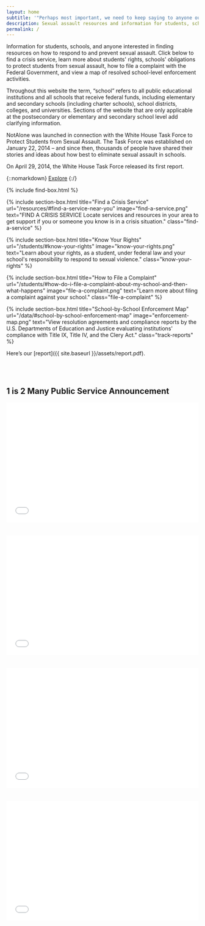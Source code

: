 ```yaml
---
layout: home
subtitle: '"Perhaps most important, we need to keep saying to anyone out there who has ever been assaulted:  you are not alone. <br>We have your back.  I’ve got your back."<em class="citation">President Barack Obama, January 22, 2014</em>'
description: Sexual assault resources and information for students, schools, and advocates.
permalink: /
---
```


<div class="top-message">
Information for students, schools, and anyone interested in finding resources on how to respond to and prevent sexual assault. Click below to find a crisis service, learn more about students' rights, schools' obligations to protect students from sexual assault, how to file a complaint with the Federal Government, and view a map of resolved school-level enforcement activities.

Throughout this website the term, “school” refers to all public educational
institutions and all schools that receive federal funds, including
elementary and secondary schools (including charter schools), school
districts, colleges, and universities. Sections of the website that are
only applicable at the postsecondary or elementary and secondary school
level add clarifying information.

NotAlone was launched in connection with the White House Task Force to
Protect Students from Sexual Assault. The Task Force was established on
January 22, 2014 – and since then, thousands of people have shared their
stories and ideas about how best to eliminate sexual assault in schools.

On April 29, 2014, the White House Task Force released its first report.

{::nomarkdown}
<a class="btn action" href="#find-box">Explore</a>
{:/}
</div>

{% include find-box.html %}

<div id="tools">
{% include section-box.html title="Find a Crisis Service" url="/resources/#find-a-service-near-you" image="find-a-service.png" text="FIND A CRISIS SERVICE Locate services and resources in your area to get support if you or someone you know is in a crisis situation." class="find-a-service" %}

{% include section-box.html title="Know Your Rights" url="/students/#know-your-rights" image="know-your-rights.png" text="Learn about your rights, as a student, under federal law and your school's responsibility to respond to sexual violence." class="know-your-rights" %}

{% include section-box.html title="How to File a Complaint" url="/students/#how-do-i-file-a-complaint-about-my-school-and-then-what-happens" image="file-a-complaint.png" text="Learn more about filing a complaint against your school." class="file-a-complaint" %}

{% include section-box.html title="School-by-School Enforcement Map" url="/data/#school-by-school-enforcement-map" image="enforcement-map.png" text="View resolution agreements and compliance reports by the U.S. Departments of Education and Justice evaluating institutions' compliance with Title IX, Title IV, and the Clery Act." class="track-reports" %}
</div>

<div class="top-message">


Here’s our [report]({{ site.baseurl }}/assets/report.pdf).

</div>
<br>
<br>

## 1 is 2 Many Public Service Announcement
<style>.embed-container { position: relative; padding-bottom: 56.25%; padding-top: 30px; height: 0; overflow: hidden; max-width: 100%; height: auto; } .embed-container iframe, .embed-container object, .embed-container embed { position: absolute; top: 0; left: 0; width: 100%; height: 100%; }</style>
<div class='embed-container'><iframe src='//www.youtube-nocookie.com/embed/xLdElcv5qqc' frameborder='0' allowfullscreen></iframe></div><br /><br />
<div class='embed-container'><iframe src='//www.youtube-nocookie.com/embed/wNMZo31LziM' frameborder='0' allowfullscreen></iframe></div><br /><br />
<div class='embed-container'><iframe src='//www.youtube-nocookie.com/embed/XXox6ma1gtE' frameborder='0' allowfullscreen></iframe></div><br /><br />
<div class='embed-container'><iframe src='//www.youtube-nocookie.com/embed/sTHNAwCU-bk' frameborder='0' allowfullscreen></iframe></div><br /><br />

